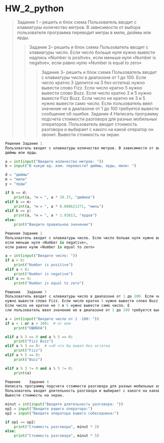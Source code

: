 # HW_2_python 
>Задание 1 – решить и блок схема
Пользователь вводит с клавиатуры количество метров. В зависимости от выбора пользователя программа переводит метры в мили, дюймы или ярды.
>>Задание 2– решить и блок схема
Пользователь вводит с клавиатуры число. Если число больше нуля нужно вывести надпись «Number is positive», 
если меньше нуля «Number is negative», если равно нулю «Number is equal to zero»
>>>Задание 3– решить и блок схема
Пользователь вводит с клавиатуры число в диапазоне от 1 до 100. Если число кратно 3 (делится на 3 без остатка) 
нужно вывести слово Fizz. Если число кратно 5 нужно вывести слово Buzz. Если число кратно 3 и 5 нужно вывести Fizz Buzz. 
Если число не кратно не 3 и 5 нужно вывести само число. Если пользователь ввел значение не в диапазоне от 1 до 100 требуется вывести сообщение об ошибке.
>>>Задание 4
Написать программу подсчета стоимости разговора для разных мобильных операторов. 
Пользователь вводит стоимость разговора и выбирает с какого на какой оператор он звонит. Вывести стоимость на экран.

```python
Решение Задание 1 
Пользователь вводит с клавиатуры количество метров. В зависимости от выбора пользователя программа переводит метры в мили, 
дюймы или ярды.

a = int(input("Введите количество метров: "))
b = input("В какую ед. изм. перевести? дюймы, ярды, мили: ")

d = "дюймы"
m = "мили"
y = "ярды"

if b == d:
    print(a, "м = ", a * 39.37, "дюймов")
elif b == m:
    print(a, "м = ", a * 0.000621371, "миль")
elif b == y:
    print(a, "м = ", a * 1.93613, "ярдов")
else:
    print("Введите правильное значение")

Решение Задание 2
Пользователь вводит с клавиатуры число. Если число больше нуля нужно вывести надпись «Number is positive», 
если меньше нуля «Number is negative», 
если равно нулю «Number is equal to zero»

a = int(input("Введите число: "))
if a > 0:
    print("Number is positive")
elif a < 0:
    print("Number is negative")
elif a == 0:
    print("Number is equal to zero")

Решение   Задание 3
Пользователь вводит с клавиатуры число в диапазоне от 1 до 100. Если число кратно 3 (делится на 3 без остатка) 
нужно вывести слово Fizz. Если число кратно 5 нужно вывести слово Buzz. Если число кратно 3 и 5 нужно вывести Fizz Buzz.
Если число не кратно не 3 и 5 нужно вывести само число. Е
сли пользователь ввел значение не в диапазоне от 1 до 100 требуется вывести сообщение об ошибке.

a = int(input("Введите число от 1 -100: "))
if a < 1 or a > 100:  # or или
    print("ОШИБКА")

elif a % 3 == 0 and a % 5 == 0:
    print("Fizz Buzz")
elif a % 3 == 0:  # ==0 что бы вывел без остатка
    print("Fizz")
elif a % 5 == 0:
    print("Buzz")

elif a % 3 != 0 and a % 5 != 0:
    print(a)

Решение    Задание 4
Написать программу подсчета стоимости разговора для разных мобильных операторов. 
Пользователь вводит длительность разговора и выбирает с какого на какой оператор он звонит. 
Вывести стоимость на экран.

minut = int(input("Введите длительность разговора: "))
op1 = input("Введите вашего оператора:")
op2 = input("Введите оператора вашего собеседника:")

if op1 == op2:
    print("Стоимость разговора", minut * 2)
else:
    print("Стоимость разговора", minut * 5)
